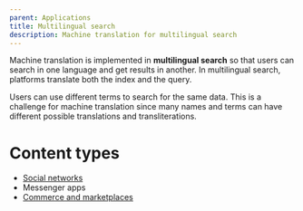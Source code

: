 ```yaml
---
parent: Applications
title: Multilingual search
description: Machine translation for multilingual search
---
```


Machine translation is implemented in **multilingual search** so that users can search in one language and get results in another. In multilingual search, platforms translate both the index and the query.

Users can use different terms to search for the same data. This is a challenge for machine translation since many names and terms can have different possible translations and transliterations.


# Content types

- [Social networks](social-networks.md)
- Messenger apps
- [Commerce and marketplaces](commerce-and-marketplaces.md)
